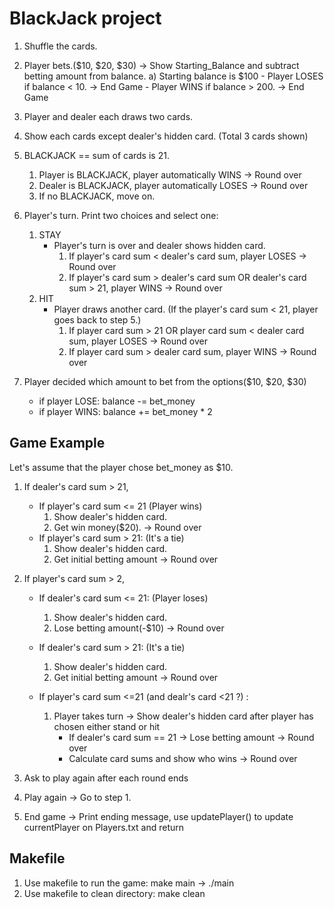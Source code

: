 # BlackJack project

1. Shuffle the cards.
2. Player bets.($10, $20, $30) -> Show Starting_Balance and subtract betting amount from balance.
      a) Starting balance is $100
         - Player LOSES if balance < 10. -> End Game
         - Player WINS if balance > 200. -> End Game
3. Player and dealer each draws two cards.
4. Show each cards except dealer's hidden card. (Total 3 cards shown)
5. BLACKJACK == sum of cards is 21.
      1. Player is BLACKJACK, player automatically WINS -> Round over
      2. Dealer is BLACKJACK, player automatically LOSES -> Round over
      3. If no BLACKJACK, move on.
      
6. Player's turn. Print two choices and select one:
      1. STAY
         - Player's turn is over and dealer shows hidden card.
            1. If player's card sum < dealer's card sum, player LOSES -> Round over
            2. If player's card sum > dealer's card sum OR dealer's card sum > 21, player WINS -> Round over
      2. HIT
         - Player draws another card. (If the player's card sum < 21, player goes back to step 5.)
            1. If player card sum > 21 OR player card sum < dealer card sum, player LOSES -> Round over
            2. If player card sum > dealer card sum, player WINS -> Round over
      
7. Player decided which amount to bet from the options($10, $20, $30)
   - if player LOSE: balance -= bet_money
   - if player WINS: balance += bet_money * 2



## Game Example

Let's assume that the player chose bet_money as $10. 

1. If dealer's card sum > 21,
    - If player's card sum <= 21 (Player wins)
        1. Show dealer's hidden card.
        2. Get win money($20). -> Round over
    - If player's card sum > 21: (It's a tie)
        1. Show dealer's hidden card.
        2. Get initial betting amount -> Round over

2. If player's card sum > 2,
    - If dealer's card sum <= 21: (Player loses)
        1. Show dealer's hidden card.
        2. Lose betting amount(-$10) -> Round over
    - If dealer's card sum > 21:  (It's a tie)
        1. Show dealer's hidden card.
        2. Get initial betting amount -> Round over

    - If player's card sum <=21 (and dealr's card <21 ?)  :
        1. Player takes turn
            -> Show dealer's hidden card after player has chosen either stand or hit
            - If dealer's card sum == 21 -> Lose betting amount -> Round over
            - Calculate card sums and show who wins -> Round over

7. Ask to play again after each round ends
8. Play again -> Go to step 1.
9. End game -> Print ending message, use updatePlayer() to update currentPlayer on Players.txt and return

## Makefile
1. Use makefile to run the game: make main -> ./main
2. Use makefile to clean directory: make clean
